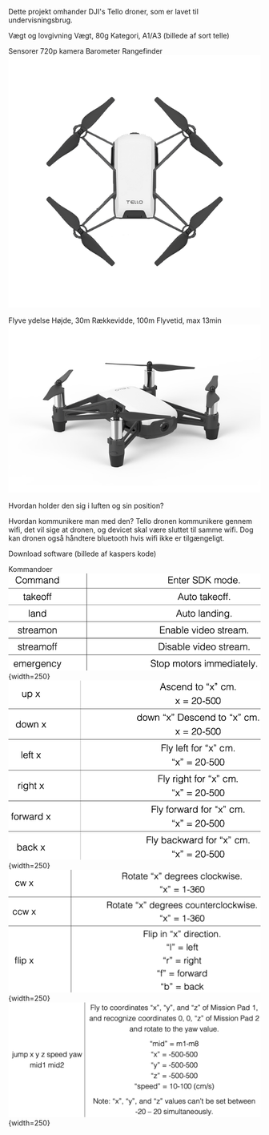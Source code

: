 Dette projekt omhander DJI's Tello droner, som er lavet til undervisningsbrug.

Vægt og lovgivning
Vægt, 80g
Kategori, A1/A3
(billede af sort telle)

Sensorer
720p kamera
Barometer
Rangefinder
![Tello Drone Top Profile](GFX/Tello_Drone_Top_Profile.jpg)

Flyve ydelse
Højde, 30m
Rækkevidde, 100m
Flyvetid, max 13min
![Tello Drone Side Profile](GFX/djitello3.jpg)

Hvordan holder den sig i luften og sin position?

Hvordan kommunikere man med den?
Tello dronen kommunikere gennem wifi, det vil sige at dronen, og devicet skal være sluttet til samme wifi. Dog kan dronen også håndtere bluetooth hvis wifi ikke er tilgængeligt.

Download software
(billede af kaspers kode)

Kommandoer
![Tello Drone Commands](GFX/tellodronecommands1.png){width=250}
![Tello Drone Commands](GFX/tellodronecommands2.png){width=250}
![Tello Drone Commands](GFX/tellodronecommands3.png){width=250}
![Tello Drone Commands](GFX/tellodronecommands4.png){width=250}
